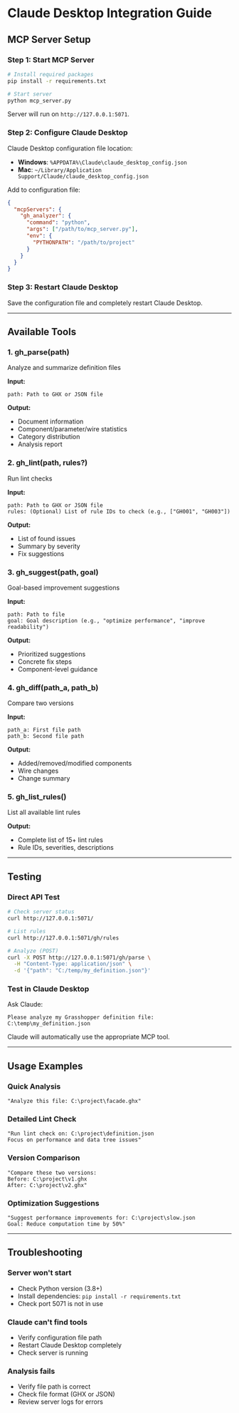 # Claude Desktop Integration Guide

## MCP Server Setup

### Step 1: Start MCP Server

```bash
# Install required packages
pip install -r requirements.txt

# Start server
python mcp_server.py
```

Server will run on `http://127.0.0.1:5071`.

### Step 2: Configure Claude Desktop

Claude Desktop configuration file location:
- **Windows**: `%APPDATA%\Claude\claude_desktop_config.json`
- **Mac**: `~/Library/Application Support/Claude/claude_desktop_config.json`

Add to configuration file:

```json
{
  "mcpServers": {
    "gh_analyzer": {
      "command": "python",
      "args": ["/path/to/mcp_server.py"],
      "env": {
        "PYTHONPATH": "/path/to/project"
      }
    }
  }
}
```

### Step 3: Restart Claude Desktop

Save the configuration file and completely restart Claude Desktop.

---

## Available Tools

### 1. gh_parse(path)
Analyze and summarize definition files

**Input:**
```
path: Path to GHX or JSON file
```

**Output:**
- Document information
- Component/parameter/wire statistics
- Category distribution
- Analysis report

### 2. gh_lint(path, rules?)
Run lint checks

**Input:**
```
path: Path to GHX or JSON file
rules: (Optional) List of rule IDs to check (e.g., ["GH001", "GH003"])
```

**Output:**
- List of found issues
- Summary by severity
- Fix suggestions

### 3. gh_suggest(path, goal)
Goal-based improvement suggestions

**Input:**
```
path: Path to file
goal: Goal description (e.g., "optimize performance", "improve readability")
```

**Output:**
- Prioritized suggestions
- Concrete fix steps
- Component-level guidance

### 4. gh_diff(path_a, path_b)
Compare two versions

**Input:**
```
path_a: First file path
path_b: Second file path
```

**Output:**
- Added/removed/modified components
- Wire changes
- Change summary

### 5. gh_list_rules()
List all available lint rules

**Output:**
- Complete list of 15+ lint rules
- Rule IDs, severities, descriptions

---

## Testing

### Direct API Test

```bash
# Check server status
curl http://127.0.0.1:5071/

# List rules
curl http://127.0.0.1:5071/gh/rules

# Analyze (POST)
curl -X POST http://127.0.0.1:5071/gh/parse \
  -H "Content-Type: application/json" \
  -d '{"path": "C:/temp/my_definition.json"}'
```

### Test in Claude Desktop

Ask Claude:

```
Please analyze my Grasshopper definition file:
C:\temp\my_definition.json
```

Claude will automatically use the appropriate MCP tool.

---

## Usage Examples

### Quick Analysis
```
"Analyze this file: C:\project\facade.ghx"
```

### Detailed Lint Check
```
"Run lint check on: C:\project\definition.json
Focus on performance and data tree issues"
```

### Version Comparison
```
"Compare these two versions:
Before: C:\project\v1.ghx
After: C:\project\v2.ghx"
```

### Optimization Suggestions
```
"Suggest performance improvements for: C:\project\slow.json
Goal: Reduce computation time by 50%"
```

---

## Troubleshooting

### Server won't start
- Check Python version (3.8+)
- Install dependencies: `pip install -r requirements.txt`
- Check port 5071 is not in use

### Claude can't find tools
- Verify configuration file path
- Restart Claude Desktop completely
- Check server is running

### Analysis fails
- Verify file path is correct
- Check file format (GHX or JSON)
- Review server logs for errors
